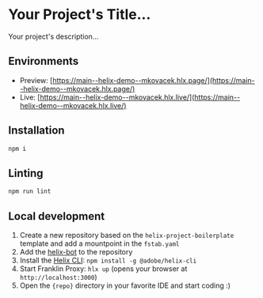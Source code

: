 # Your Project's Title...
Your project's description...

## Environments
- Preview: [https://main--helix-demo--mkovacek.hlx.page/](https://main--helix-demo--mkovacek.hlx.page/)
- Live: [https://main--helix-demo--mkovacek.hlx.live/](https://main--helix-demo--mkovacek.hlx.live/)

## Installation

```sh
npm i
```

## Linting

```sh
npm run lint
```

## Local development

1. Create a new repository based on the `helix-project-boilerplate` template and add a mountpoint in the `fstab.yaml`
1. Add the [helix-bot](https://github.com/apps/helix-bot) to the repository
1. Install the [Helix CLI](https://github.com/adobe/helix-cli): `npm install -g @adobe/helix-cli`
1. Start Franklin Proxy: `hlx up` (opens your browser at `http://localhost:3000`)
1. Open the `{repo}` directory in your favorite IDE and start coding :)
